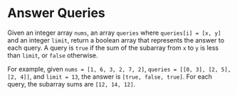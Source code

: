 # Answer Queries

Given an integer array `nums`, an array `queries` where `queries[i] = [x, y]` and an integer `limit`, return a boolean
array that represents the answer to each query. A query is `true` if the sum of the subarray from `x` to `y` is less
than `limit`, or `false` otherwise.

For example, given `nums = [1, 6, 3, 2, 7, 2]`, `queries = [[0, 3], [2, 5], [2, 4]]`, and `limit = 13`, the answer
is `[true, false, true]`. For each query, the subarray sums are `[12, 14, 12]`.
